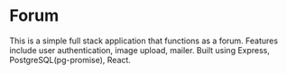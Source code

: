# Forum
This is a simple full stack application that functions as a forum. Features include user authentication, image upload, mailer. Built using Express, PostgreSQL(pg-promise), React. 
